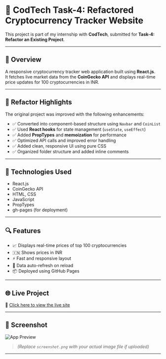 # 💼 CodTech Task-4: Refactored Cryptocurrency Tracker Website

This project is part of my internship with **CodTech**, submitted for **Task-4: Refactor an Existing Project**.

---

## 📌 Overview

A responsive cryptocurrency tracker web application built using **React.js**.  
It fetches live market data from the **CoinGecko API** and displays real-time price updates for 100 cryptocurrencies in INR.

---

## 🔄 Refactor Highlights

The original project was improved with the following enhancements:

- ✅ Converted into component-based structure using `Navbar` and `CoinList`
- ✅ Used **React hooks** for state management (`useState`, `useEffect`)
- ✅ Added **PropTypes** and **memoization** for performance
- ✅ Optimized API calls and improved error handling
- ✅ Added clean, responsive UI using pure CSS
- ✅ Organized folder structure and added inline comments

---

## 🔧 Technologies Used

- React.js
- CoinGecko API
- HTML, CSS
- JavaScript
- PropTypes
- gh-pages (for deployment)

---

## 🔍 Features

- 📈 Displays real-time prices of top 100 cryptocurrencies
- 🇮🇳 Shows prices in INR
- ⚡ Fast and responsive layout
- 🔄 Data auto-refresh on reload
- 📦 Deployed using GitHub Pages

---

## 🌐 Live Project

🔗 [Click here to view the live site](https://suparna62.github.io/codtech-task-4-refactor-crypto/)

---

## 📸 Screenshot

![App Preview](./screenshot.png)

> *(Replace `screenshot.png` with your actual image file if uploaded)*

---


